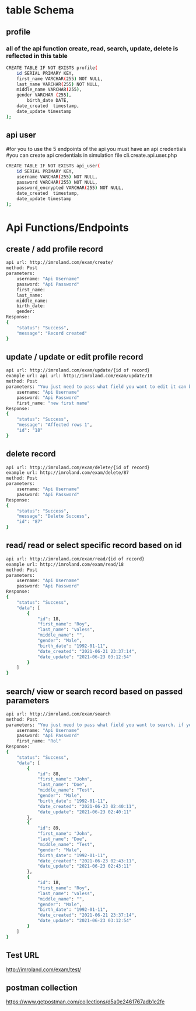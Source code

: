# table Schema

## profile
### all of the api function create, read, search, update, delete is reflected in this table 
```bash
CREATE TABLE IF NOT EXISTS profile(
	id SERIAL PRIMARY KEY,
	first_name VARCHAR(255) NOT NULL,
	last_name VARCHAR(255) NOT NULL,
	middle_name VARCHAR(255),
	gender VARCHAR (255),
        birth_date DATE,
  	date_created  timestamp,
	date_update timestamp
);
```


## api user
#for you to use the 5 endpoints of the api you must have an api credentials
#you can create api credentials in  simulation file cli.create.api.user.php
```bash
CREATE TABLE IF NOT EXISTS api_user(
	id SERIAL PRIMARY KEY,
	username VARCHAR(255) NOT NULL,
	password VARCHAR(255) NOT NULL,
	password_encrypted VARCHAR(255) NOT NULL,
  	date_created  timestamp,
	date_update timestamp
);
```

# Api Functions/Endpoints

## create / add profile record
```bash
api url: http://imroland.com/exam/create/
method: Post
parameters: 
	username: "Api Username"
	password: "Api Password"
	first_name:
	last_name:
	middle_name:
	birth_date:
	gender:
Response:
{
    "status": "Success",
    "message": "Record created"
}
```

## update / update or edit profile record
```bash
api url: http://imroland.com/exam/update/{id of record}
example url: api url: http://imroland.com/exam/update/18
method: Post
parameters: "You just need to pass what field you want to edit it can be multiple field."
	username: "Api Username"
	password: "Api Password"
	first_name: "new first name"
Response:
{
    "status": "Success",
    "message": "Affected rows 1",
    "id": "18"
}
```
## delete record
```bash
api url: http://imroland.com/exam/delete/{id of record}
example url: http://imroland.com/exam/delete/87
method: Post
parameters: 
	username: "Api Username"
	password: "Api Password"
Response:
{
    "status": "Success",
    "message": "Delete Success",
    "id": "87"
}
```
## read/ read or select specific record based on id
```bash
api url: http://imroland.com/exam/read/{id of record}
example url: http://imroland.com/exam/read/18
method: Post
parameters: 
	username: "Api Username"
	password: "Api Password"
Response:
{
    "status": "Success",
    "data": [
        {
            "id": 18,
            "first_name": "Roy",
            "last_name": "valess",
            "middle_name": "",
            "gender": "Male",
            "birth_date": "1992-01-11",
            "date_created": "2021-06-21 23:37:14",
            "date_update": "2021-06-23 03:12:54"
        }
    ]
}
```
## search/ view or search record based on passed parameters
```bash
api url: http://imroland.com/exam/search
method: Post
parameters: "You just need to pass what field you want to search. if you dont pass it will show all"
	username: "Api Username"
	password: "Api Password"
	first_name: "Rol"
Response:
{
    "status": "Success",
    "data": [
        {
            "id": 88,
            "first_name": "John",
            "last_name": "Doe",
            "middle_name": "Test",
            "gender": "Male",
            "birth_date": "1992-01-11",
            "date_created": "2021-06-23 02:40:11",
            "date_update": "2021-06-23 02:40:11"
        },
        {
            "id": 89,
            "first_name": "John",
            "last_name": "Doe",
            "middle_name": "Test",
            "gender": "Male",
            "birth_date": "1992-01-11",
            "date_created": "2021-06-23 02:43:11",
            "date_update": "2021-06-23 02:43:11"
        },
        {
            "id": 18,
            "first_name": "Roy",
            "last_name": "valess",
            "middle_name": "",
            "gender": "Male",
            "birth_date": "1992-01-11", 
            "date_created": "2021-06-21 23:37:14",
            "date_update": "2021-06-23 03:12:54"
        }
    ]
}
```

## Test URL
http://imroland.com/exam/test/

## postman collection
https://www.getpostman.com/collections/d5a0e2461767adb1e2fe
	
	

	 





